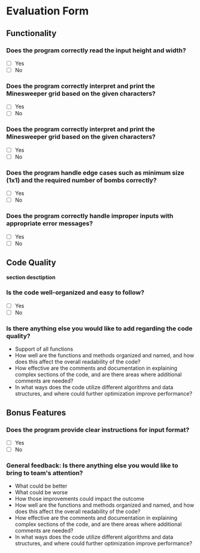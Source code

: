 # Evaluation Form

## Functionality

### Does the program correctly read the input height and width?
- [ ] Yes
- [ ] No

### Does the program correctly interpret and print the Minesweeper grid based on the given characters?
- [ ] Yes
- [ ] No

### Does the program correctly interpret and print the Minesweeper grid based on the given characters?
- [ ] Yes
- [ ] No

### Does the program handle edge cases such as minimum size (1x1) and the required number of bombs correctly?
- [ ] Yes
- [ ] No

### Does the program correctly handle improper inputs with appropriate error messages?
- [ ] Yes
- [ ] No

## Code Quality
**section desctiption**

### Is the code well-organized and easy to follow?
- [ ] Yes
- [ ] No

### Is there anything else you would like to add regarding the code quality?
- Support of all functions
- How well are the functions and methods organized and named, and how does this affect the overall readability of the code?
- How effective are the comments and documentation in explaining complex sections of the code, and are there areas where additional comments are needed?
- In what ways does the code utilize different algorithms and data structures, and where could further optimization improve performance?

## Bonus Features

### Does the program provide clear instructions for input format?
- [ ] Yes
- [ ] No

### General feedback: Is there anything else you would like to bring to team's attention?
- What could be better
- What could be worse
- How those improvements could impact the outcome
- How well are the functions and methods organized and named, and how does this affect the overall readability of the code?
- How effective are the comments and documentation in explaining complex sections of the code, and are there areas where additional comments are needed?
- In what ways does the code utilize different algorithms and data structures, and where could further optimization improve performance?
